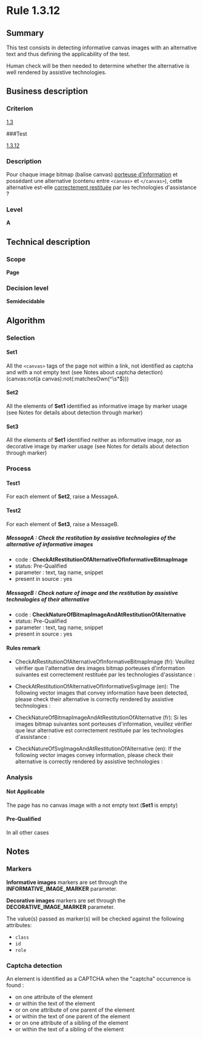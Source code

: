 # Rule 1.3.12

## Summary

This test consists in detecting informative canvas images with an alternative text and thus defining the applicability of the test.

Human check will be then needed to determine whether the alternative is well rendered by assistive technologies.

## Business description

### Criterion

[1.3](http://references.modernisation.gouv.fr/rgaa/criteres.html#crit-1-3)

###Test

[1.3.12](http://references.modernisation.gouv.fr/rgaa/criteres.html#test-1-3-12)

### Description

Pour chaque image bitmap (balise canvas) <a href="http://references.modernisation.gouv.fr/rgaa/glossaire.html#image-porteuse-dinformation">porteuse d’information</a> et poss&eacute;dant une alternative (contenu entre `<canvas>` et `</canvas>`), cette alternative est-elle <a href="http://references.modernisation.gouv.fr/rgaa/glossaire.html#correctement-restitue-par-les-technologies-dassistance">correctement restitu&eacute;e</a> par les technologies d'assistance ?

### Level

**A**

## Technical description

### Scope

**Page**

### Decision level

**Semidecidable**

## Algorithm

### Selection
#### Set1

All the `<canvas>` tags of the page not within a link, not identified as captcha and with a not empty text (see Notes about captcha detection) (canvas:not(a canvas):not(:matchesOwn(^\\s*$)))

#### Set2

All the elements of **Set1** identified as informative image by marker usage (see Notes for details about detection through marker)

#### Set3

All the elements of **Set1** identified neither as informative image, nor as decorative image by marker usage (see Notes for details about detection through marker)

### Process

#### Test1

For each element of **Set2**, raise a MessageA.

#### Test2

For each element of **Set3**, raise a MessageB.

##### MessageA : Check the restitution by assistive technologies of the alternative of informative images

-    code : **CheckAtRestitutionOfAlternativeOfInformativeBitmapImage** 
-    status: Pre-Qualified
-    parameter : text, tag name, snippet
-    present in source : yes

##### MessageB : Check nature of image and the restitution by assistive technologies of their alternative

-    code : **CheckNatureOfBitmapImageAndAtRestitutionOfAlternative** 
-    status: Pre-Qualified
-    parameter : text, tag name, snippet
-    present in source : yes

#### Rules remark

 * CheckAtRestitutionOfAlternativeOfInformativeBitmapImage (fr): Veuillez v&eacute;rifier que l&#39;alternative des images bitmap porteuses d&#39;information suivantes est correctement restitu&eacute;e par les technologies d&#39;assistance : 
 * CheckAtRestitutionOfAlternativeOfInformativeSvgImage (en): The following vector images that convey information have been detected, please check their alternative is correctly rendered by assistive technologies :

 * CheckNatureOfBitmapImageAndAtRestitutionOfAlternative (fr): Si les images bitmap suivantes sont porteuses d&#39;information, veuillez v&eacute;rifier que leur alternative est correctement restitu&eacute;e par les technologies d&#39;assistance : 
 * CheckNatureOfSvgImageAndAtRestitutionOfAlternative (en): If the following vector images convey information, please check their alternative is correctly rendered by assistive technologies :

### Analysis

#### Not Applicable 

The page has no canvas image with a not empty text (**Set1** is empty)

#### Pre-Qualified

In all other cases

## Notes

### Markers 

**Informative images** markers are set through the **INFORMATIVE_IMAGE_MARKER** parameter.

**Decorative images** markers are set through the **DECORATIVE_IMAGE_MARKER** parameter.

The value(s) passed as marker(s) will be checked against the following attributes:

- `class`
- `id`
- `role`

### Captcha detection

An element is identified as a CAPTCHA when the "captcha" occurrence is found :

- on one attribute of the element
- or within the text of the element
- or on one attribute of one parent of the element
- or within the text of one parent of the element
- or on one attribute of a sibling of the element
- or within the text of a sibling of the element
